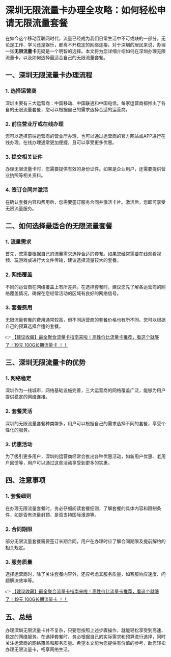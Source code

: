 # 深圳无限流量卡办理全攻略：如何轻松申请无限流量套餐

在如今这个移动互联网时代，流量已经成为我们日常生活中不可或缺的一部分。无论是工作、学习还是娱乐，都离不开稳定的网络连接。对于深圳的居民来说，办理一张**无限流量卡**无疑是一个明智的选择。本文将为您详细介绍如何在深圳办理无限流量卡，以及如何选择最适合自己的无限流量套餐。

## 一、深圳无限流量卡办理流程

### 1. 选择运营商
深圳主要有三大运营商：中国移动、中国联通和中国电信。每家运营商都推出了各自的无限流量套餐，您可以根据自己的需求选择合适的运营商。

### 2. 前往营业厅或在线办理
您可以选择前往运营商的营业厅办理，也可以通过运营商的官方网站或APP进行在线办理。在线办理通常更加便捷，且可以享受更多优惠。

### 3. 提交相关证件
办理无限流量卡时，您需要提供有效的身份证件。如果是企业用户，还需要提供营业执照等相关资料。

### 4. 签订合同并激活
在确认套餐内容和费用后，您需要签订服务合同并激活卡片。激活后，您即可享受无限流量服务。

## 二、如何选择最适合的无限流量套餐

### 1. 流量需求
首先，您需要根据自己的流量需求选择合适的套餐。如果您经常需要在线观看视频、玩游戏或进行大文件传输，建议选择流量较大的套餐。

### 2. 网络覆盖
不同的运营商在网络覆盖上有所差异。在选择套餐时，建议您先了解各运营商的网络覆盖情况，确保在您经常活动的区域有良好的网络信号。

### 3. 套餐费用
无限流量套餐的费用通常较高，但不同运营商的套餐价格也有所不同。您可以根据自己的预算选择合适的套餐。

👉 [【建议收藏】最全聚合流量卡指南来啦！高性价比流量卡推荐，看这个就够了！19元 100G长期流量卡 ！！](https://bit.ly/Liuliangka)

## 三、深圳无限流量卡的优势

### 1. 网络稳定
深圳作为一线城市，网络基础设施完善，三大运营商的网络覆盖广泛，能够为用户提供稳定的网络连接。

### 2. 套餐灵活
深圳的无限流量套餐种类繁多，用户可以根据自己的需求选择不同的套餐，享受个性化的服务。

### 3. 优惠活动
为了吸引更多用户，深圳的运营商经常会推出各种优惠活动，如新用户优惠、老用户回馈等，用户可以通过这些活动享受到更多的实惠。

## 四、注意事项

### 1. 套餐细则
在办理无限流量套餐时，务必仔细阅读套餐细则，了解套餐的具体内容和限制条件，如是否有流量封顶、是否支持国际漫游等。

### 2. 合同期限
部分无限流量套餐需要签订长期合同，用户在办理时应了解合同期限及提前解约的相关规定。

### 3. 服务质量
选择运营商时，除了关注套餐内容外，还应考虑其服务质量，如客服响应速度、问题解决效率等。

👉 [【建议收藏】最全聚合流量卡指南来啦！高性价比流量卡推荐，看这个就够了！19元 100G长期流量卡 ！！](https://bit.ly/Liuliangka)

## 五、总结

办理深圳无限流量卡并不复杂，只要您按照上述步骤操作，就能轻松享受到高速、稳定的网络服务。在选择套餐时，务必根据自己的实际需求和预算进行选择，同时关注运营商的网络覆盖和服务质量。希望本文能为您提供有价值的参考，助您轻松办理无限流量卡，畅享网络生活。
